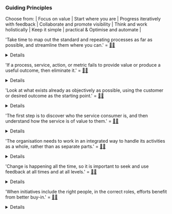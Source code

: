 ### Guiding Principles

Choose from: | Focus on value | Start where you are | Progress iteratively with feedback | Collaborate and promote visibility | Think and work holistically | Keep it simple | practical & Optimise and automate |

'Take time to map out the standard and repeating processes as far as possible, and streamline them where you can.' = [:man_shrugging:](/answers/OptimiseAndAutomate.md)
<details>
'Take time to map out the standard and repeating processes as far as possible, and streamline them where you can.' =  Optimise and Automate
</details>

'If a process, service, action, or metric fails to provide value or produce a useful outcome, then eliminate it.' = [:woman_shrugging:](/answers/KeepItSimpleAndPractical.md)
<details>
'If a process, service, action, or metric fails to provide value or produce a useful outcome, then eliminate it.' = Keep it Simple and Practical
</details>

'Look at what exists already as objectively as possible, using the customer or desired outcome as the starting point.' = [:man_shrugging:](/answers/StartWhereYouAre.md)
<details>
'Look at what exists already as objectively as possible, using the customer or desired outcome as the starting point.' = Start Where You Are
</details>

'The first step is to discover who the service consumer is, and then understand how the service is of value to them.' = [:woman_shrugging:](/answers/FocusOnValue.md)
<details>
'The first step is to discover who the service consumer is, and then understand how the service is of value to them.' = Focus on Value
</details>

'The organisation needs to work in an integrated way to handle its activities as a whole, rather than as separate parts.' = [:man_shrugging:](/answers/ThinkAndWorkHolistically.md)
<details>
'The organisation needs to work in an integrated way to handle its activities as a whole, rather than as separate parts.' = Think and Work Holistically
</details>

'Change is happening all the time, so it is important to seek and use feedback at all times and at all levels.' = [:woman_shrugging:](/answers/ProgressIterativelyWithFeedback.md)
<details>
'Change is happening all the time, so it is important to seek and use feedback at all times and at all levels.' = Progress Iteratively with Feedback
</details>

'When initiatives include the right people, in the correct roles, efforts benefit from better buy-in.' = [:man_shrugging:](/answers/CollaborateAndPromoteVisibility.md)
<details>
'When initiatives include the right people, in the correct roles, efforts benefit from better buy-in.' = Collaborate and Promote Visibility
</details>

